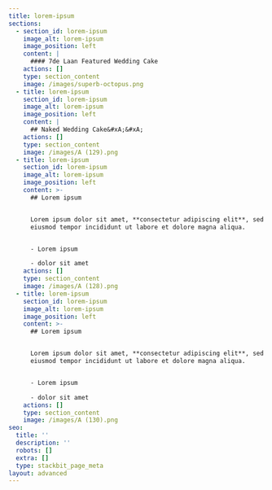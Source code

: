 ```yaml
---
title: lorem-ipsum
sections:
  - section_id: lorem-ipsum
    image_alt: lorem-ipsum
    image_position: left
    content: |
      #### 7de Laan Featured Wedding Cake
    actions: []
    type: section_content
    image: /images/superb-octopus.png
  - title: lorem-ipsum
    section_id: lorem-ipsum
    image_alt: lorem-ipsum
    image_position: left
    content: |
      ## Naked Wedding Cake&#xA;&#xA;
    actions: []
    type: section_content
    image: /images/A (129).png
  - title: lorem-ipsum
    section_id: lorem-ipsum
    image_alt: lorem-ipsum
    image_position: left
    content: >-
      ## Lorem ipsum


      Lorem ipsum dolor sit amet, **consectetur adipiscing elit**, sed do
      eiusmod tempor incididunt ut labore et dolore magna aliqua.


      - Lorem ipsum

      - dolor sit amet
    actions: []
    type: section_content
    image: /images/A (128).png
  - title: lorem-ipsum
    section_id: lorem-ipsum
    image_alt: lorem-ipsum
    image_position: left
    content: >-
      ## Lorem ipsum


      Lorem ipsum dolor sit amet, **consectetur adipiscing elit**, sed do
      eiusmod tempor incididunt ut labore et dolore magna aliqua.


      - Lorem ipsum

      - dolor sit amet
    actions: []
    type: section_content
    image: /images/A (130).png
seo:
  title: ''
  description: ''
  robots: []
  extra: []
  type: stackbit_page_meta
layout: advanced
---
```

